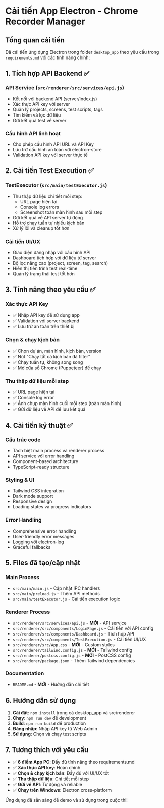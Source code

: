 # Cải tiến App Electron - Chrome Recorder Manager

## Tổng quan cải tiến

Đã cải tiến ứng dụng Electron trong folder `desktop_app` theo yêu cầu trong `requirements.md` với các tính năng chính:

## 1. Tích hợp API Backend ✅

### API Service (`src/renderer/src/services/api.js`)
- Kết nối với backend API (server/index.js)
- Xác thực API key với server
- Quản lý projects, screens, test scripts, tags
- Tìm kiếm và lọc dữ liệu
- Gửi kết quả test về server

### Cấu hình API linh hoạt
- Cho phép cấu hình API URL và API Key
- Lưu trữ cấu hình an toàn với electron-store
- Validation API key với server thực tế

## 2. Cải tiến Test Execution ✅

### TestExecutor (`src/main/testExecutor.js`)
- Thu thập dữ liệu chi tiết mỗi step:
  - URL page hiện tại
  - Console log errors  
  - Screenshot toàn màn hình sau mỗi step
- Gửi kết quả về API server tự động
- Hỗ trợ chạy tuần tự nhiều kịch bản
- Xử lý lỗi và cleanup tốt hơn

### Cải tiến UI/UX
- Giao diện đăng nhập với cấu hình API
- Dashboard tích hợp với dữ liệu từ server
- Bộ lọc nâng cao (project, screen, tag, search)
- Hiển thị tiến trình test real-time
- Quản lý trạng thái test tốt hơn

## 3. Tính năng theo yêu cầu ✅

### Xác thực API Key
- ✅ Nhập API key để sử dụng app
- ✅ Validation với server backend
- ✅ Lưu trữ an toàn trên thiết bị

### Chọn & chạy kịch bản
- ✅ Chọn dự án, màn hình, kịch bản, version
- ✅ Nút "Chạy tất cả kịch bản đã filter"
- ✅ Chạy tuần tự, không song song
- ✅ Mở cửa sổ Chrome (Puppeteer) để chạy

### Thu thập dữ liệu mỗi step
- ✅ URL page hiện tại
- ✅ Console log error
- ✅ Ảnh chụp màn hình cuối mỗi step (toàn màn hình)
- ✅ Gửi dữ liệu về API để lưu kết quả

## 4. Cải tiến kỹ thuật ✅

### Cấu trúc code
- Tách biệt main process và renderer process
- API service với error handling
- Component-based architecture
- TypeScript-ready structure

### Styling & UI
- Tailwind CSS integration
- Dark mode support
- Responsive design
- Loading states và progress indicators

### Error Handling
- Comprehensive error handling
- User-friendly error messages
- Logging với electron-log
- Graceful fallbacks

## 5. Files đã tạo/cập nhật

### Main Process
- `src/main/main.js` - Cập nhật IPC handlers
- `src/main/preload.js` - Thêm API methods
- `src/main/testExecutor.js` - Cải tiến execution logic

### Renderer Process  
- `src/renderer/src/services/api.js` - **MỚI** - API service
- `src/renderer/src/components/LoginPage.js` - Cải tiến với API config
- `src/renderer/src/components/Dashboard.js` - Tích hợp API
- `src/renderer/src/components/TestExecution.js` - Cải tiến UI/UX
- `src/renderer/src/App.css` - **MỚI** - Custom styles
- `src/renderer/tailwind.config.js` - **MỚI** - Tailwind config
- `src/renderer/postcss.config.js` - **MỚI** - PostCSS config
- `src/renderer/package.json` - Thêm Tailwind dependencies

### Documentation
- `README.md` - **MỚI** - Hướng dẫn chi tiết

## 6. Hướng dẫn sử dụng

1. **Cài đặt**: `npm install` trong cả desktop_app và src/renderer
2. **Chạy**: `npm run dev` để development
3. **Build**: `npm run build` để production
4. **Đăng nhập**: Nhập API key từ Web Admin
5. **Sử dụng**: Chọn và chạy test scripts

## 7. Tương thích với yêu cầu

- ✅ **6 điểm App PC**: Đầy đủ tính năng theo requirements.md
- ✅ **Xác thực API key**: Hoàn chỉnh
- ✅ **Chọn & chạy kịch bản**: Đầy đủ với UI/UX tốt
- ✅ **Thu thập dữ liệu**: Chi tiết mỗi step
- ✅ **Gửi về API**: Tự động và reliable
- ✅ **Chạy trên Windows**: Electron cross-platform

Ứng dụng đã sẵn sàng để demo và sử dụng trong cuộc thi!

